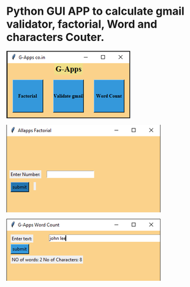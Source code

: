 # Python GUI APP to calculate gmail validator, factorial, Word and characters Couter.

![Test Image 1](front.PNG)

![Test Image 1](factorial.png)


![Test Image 1](wordcount.PNG)

